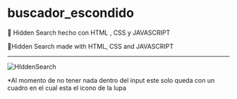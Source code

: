 # buscador_escondido
📌 Hidden Search hecho con HTML , CSS y JAVASCRIPT

📌Hidden Search made with HTML, CSS and JAVASCRIPT

---
![HIddenSearch](https://user-images.githubusercontent.com/100723898/218335502-ac9e9ad3-35d9-465c-945e-10faecab8bd5.png)

*Al momento de no tener nada dentro del input este solo queda con un cuadro en el cual esta el icono de la lupa